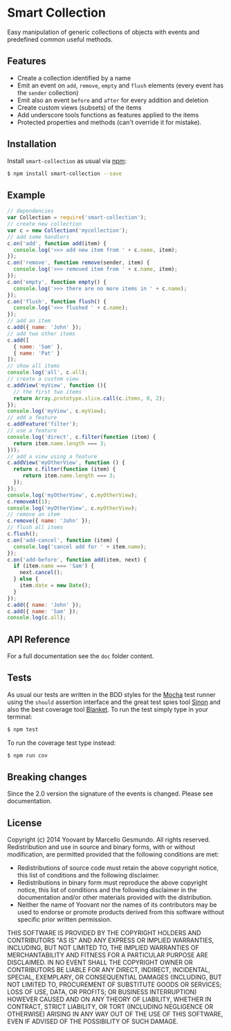 # Smart Collection

Easy manipulation of generic collections of objects with events and predefined common useful methods.

## Features

* Create a collection identified by a name
* Emit an event on `add`, `remove`, `empty` and `flush` elements (every event has the `sender` collection)
* Emit also an event `before` and `after` for every addition and deletion
* Create custom views (subsets) of the items
* Add underscore tools functions as features applied to the items
* Protected properties and methods (can't override it for mistake).

## Installation

Install `smart-collection` as usual via [npm](http://npmjs.org):

```sh
$ npm install smart-collection --save
```

## Example

```js
// dependencies
var Collection = require('smart-collection');
// create new collection
var c = new Collection('mycollection');
// add some handlers
c.on('add', function add(item) {
  console.log('>>> add new item from ' + c.name, item);
});
c.on('remove', function remove(sender, item) {
  console.log('>>> removed item from ' + c.name, item);
});
c.on('empty', function empty() {
  console.log('>>> there are no more items in ' + c.name);
});
c.on('flush', function flush() {
  console.log('>>> flushed ' + c.name);
});
// add an item
c.add({ name: 'John' });
// add two other items
c.add([
  { name: 'Sam' },
  { name: 'Pat' }
]);
// show all items
console.log('all', c.all);
// create a custom view
c.addView('myView', function (){
  // the first two items
  return Array.prototype.slice.call(c.items, 0, 2);
});
console.log('myView', c.myView);
// add a feature
c.addFeature('filter');
// use a feature
console.log('direct', c.filter(function (item) {
  return item.name.length === 3;
}));
// add a view using a feature
c.addView('myOtherView', function () {
  return c.filter(function (item) {
     return item.name.length === 3;
  });
});
console.log('myOtherView', c.myOtherView);
c.removeAt(1);
console.log('myOtherView', c.myOtherView);
// remove an item
c.remove({ name: 'John' });
// flush all items
c.flush();
c.on('add-cancel', function (item) {
  console.log('cancel add for ' + item.name);
});
c.on('add-before', function add(item, next) {
  if (item.name === 'Sam') {
    next.cancel();
  } else {
    item.date = new Date();
  }
});
c.add({ name: 'John' });
c.add({ name: 'Sam' });
console.log(c.all);
```

## API Reference

For a full documentation see the `doc` folder content.

## Tests

As usual our tests are written in the BDD styles for the [Mocha](http://visionmedia.github.com/mocha) test runner using the `should` assertion interface and the great test spies tool [Sinon](http://sinonjs.org) and also the best coverage tool [Blanket](http://blanketjs.org).
To run the test simply type in your terminal:

```bash
$ npm test
```

To run the coverage test type instead:

```bash
$ npm run cov
```

## Breaking changes

Since the 2.0 version the signature of the events is changed. Please see documentation.

## License

Copyright (c) 2014 Yoovant by Marcello Gesmundo. All rights reserved.
Redistribution and use in source and binary forms, with or without
modification, are permitted provided that the following conditions are
met:

   * Redistributions of source code must retain the above copyright
     notice, this list of conditions and the following disclaimer.
   * Redistributions in binary form must reproduce the above
     copyright notice, this list of conditions and the following
     disclaimer in the documentation and/or other materials provided
     with the distribution.
   * Neither the name of Yoovant nor the names of its
     contributors may be used to endorse or promote products derived
     from this software without specific prior written permission.

THIS SOFTWARE IS PROVIDED BY THE COPYRIGHT HOLDERS AND CONTRIBUTORS
"AS IS" AND ANY EXPRESS OR IMPLIED WARRANTIES, INCLUDING, BUT NOT
LIMITED TO, THE IMPLIED WARRANTIES OF MERCHANTABILITY AND FITNESS FOR
A PARTICULAR PURPOSE ARE DISCLAIMED. IN NO EVENT SHALL THE COPYRIGHT
OWNER OR CONTRIBUTORS BE LIABLE FOR ANY DIRECT, INDIRECT, INCIDENTAL,
SPECIAL, EXEMPLARY, OR CONSEQUENTIAL DAMAGES (INCLUDING, BUT NOT
LIMITED TO, PROCUREMENT OF SUBSTITUTE GOODS OR SERVICES; LOSS OF USE,
DATA, OR PROFITS; OR BUSINESS INTERRUPTION) HOWEVER CAUSED AND ON ANY
THEORY OF LIABILITY, WHETHER IN CONTRACT, STRICT LIABILITY, OR TORT
(INCLUDING NEGLIGENCE OR OTHERWISE) ARISING IN ANY WAY OUT OF THE USE
OF THIS SOFTWARE, EVEN IF ADVISED OF THE POSSIBILITY OF SUCH DAMAGE.
